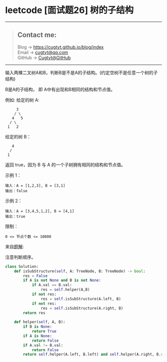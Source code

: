 # leetcode [面试题26] 树的子结构

---
> ## Contact me:
> Blog -> <https://cugtyt.github.io/blog/index>  
> Email -> <cugtyt@qq.com>  
> GitHub -> [Cugtyt@GitHub](https://github.com/Cugtyt)

---

输入两棵二叉树A和B，判断B是不是A的子结构。(约定空树不是任意一个树的子结构)

B是A的子结构， 即 A中有出现和B相同的结构和节点值。

例如:
给定的树 A:
```
     3
    / \
   4   5
  / \
 1   2
```
给定的树 B：
```
   4 
  /
 1
```
返回 true，因为 B 与 A 的一个子树拥有相同的结构和节点值。

示例 1：
```
输入：A = [1,2,3], B = [3,1]
输出：false
```
示例 2：
```
输入：A = [3,4,5,1,2], B = [4,1]
输出：true
```
限制：
```
0 <= 节点个数 <= 10000
```

来自[题解](https://leetcode-cn.com/problems/shu-de-zi-jie-gou-lcof/solution/shu-de-zi-jie-gou-di-gui-bian-li-by-tang-ji-he-de-/):

注意判断顺序。

``` python
class Solution:
    def isSubStructure(self, A: TreeNode, B: TreeNode) -> bool:
        res = False
        if A is not None and B is not None:
            if A.val == B.val:
                res = self.helper(A,B)
            if not res:
                res = self.isSubStructure(A.left, B)
            if not res:
                res = self.isSubStructure(A.right, B)
        return res
    
    def helper(self, A, B):
        if B is None:
            return True
        if A is None:
            return False
        if A.val != B.val:
            return False
        return self.helper(A.left, B.left) and self.helper(A.right, B.right)
```